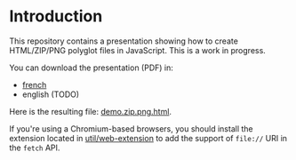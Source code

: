 # Introduction

This repository contains a presentation showing how to create HTML/ZIP/PNG polyglot files in JavaScript. This is a work in progress.

You can download the presentation (PDF) in:
 - [french](https://gildas-lormeau.github.io/Polyglot-HTML-ZIP-PNG/fr-FR/)
 - english (TODO)
 
Here is the resulting file: [demo.zip.png.html](demo.png.zip.html).

If you're using a Chromium-based browsers, you should install the extension located in [util/web-extension](https://github.com/gildas-lormeau/Polyglot-HTML-ZIP-PNG/tree/main/util/web-extension) to add the support of `file://` URI in the `fetch` API.